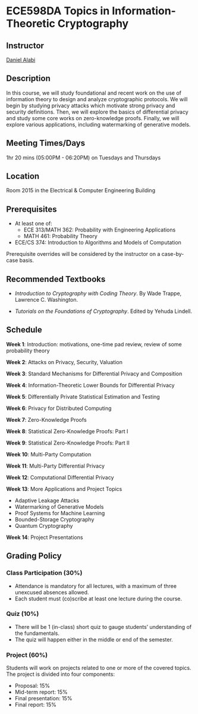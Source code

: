 # ECE598DA Topics in Information-Theoretic Cryptography

## Instructor
[Daniel Alabi](http://alabidan.me)

## Description
In this course, we will study foundational and recent work on the use of information theory to design and analyze cryptographic protocols. We will begin by studying privacy attacks which motivate strong privacy and security definitions. Then, we will explore the basics of differential privacy and study some core works on zero-knowledge proofs. Finally, we will explore various applications, including watermarking of generative models.

## Meeting Times/Days
1hr 20 mins (05:00PM - 06:20PM) on Tuesdays and Thursdays

## Location
Room 2015 in the Electrical & Computer Engineering Building

## Prerequisites

*	At least one of:
    - ECE 313/MATH 362: Probability with Engineering Applications
    - MATH 461: Probability Theory
*	ECE/CS 374: Introduction to Algorithms and Models of Computation

Prerequisite overrides will be considered by the instructor on a case-by-case basis.

## Recommended Textbooks

- *Introduction to Cryptography with Coding Theory*. By Wade Trappe, Lawrence C. Washington.

- *Tutorials on the Foundations of Cryptography*. Edited by Yehuda Lindell.

## Schedule

**Week 1**: Introduction: motivations, one-time pad review, review of some probability theory

**Week 2**: Attacks on Privacy, Security, Valuation

**Week 3**: Standard Mechanisms for Differential Privacy and Composition

**Week 4**: Information-Theoretic Lower Bounds for Differential Privacy

**Week 5**: Differentially Private Statistical Estimation and Testing

**Week 6**: Privacy for Distributed Computing

**Week 7**: Zero-Knowledge Proofs

**Week 8**: Statistical Zero-Knowledge Proofs: Part I

**Week 9**: Statistical Zero-Knowledge Proofs: Part II

**Week 10**: Multi-Party Computation

**Week 11**: Multi-Party Differential Privacy

**Week 12**: Computational Differential Privacy

**Week 13**: More Applications and Project Topics

* Adaptive Leakage Attacks
* Watermarking of Generative Models
* Proof Systems for Machine Learning
* Bounded-Storage Cryptography
* Quantum Cryptography

**Week 14**: Project Presentations

## Grading Policy

### Class Participation (30%)

- Attendance is mandatory for all lectures, with a maximum of three unexcused absences allowed.
- Each student must (co)scribe at least one lecture during the course.

### Quiz (10%)

- There will be 1 (in-class) short quiz to gauge students’ understanding of the fundamentals.
- The quiz will happen either in the middle or end of the semester.
  
### Project (60%)
Students will work on projects related to one or more of the covered topics.
The project is divided into four components:
- Proposal: 15%
- Mid-term report: 15%
- Final presentation: 15%
- Final report: 15%
